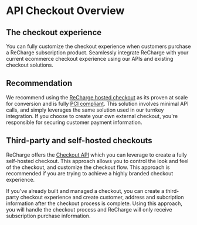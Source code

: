 # API Checkout Overview

## The checkout experience
You can fully customize the checkout experience when customers purchase a ReCharge subscription product. Seamlessly integrate ReCharge with your current ecommerce checkout experience using our APIs and existing checkout solutions. 

## Recommendation
We recommend using the [ReCharge hosted checkout](docs/recharge-hosted-checkout.md) as its proven at scale for conversion and is fully [PCI compliant](https://www.pcisecuritystandards.org/). This solution involves minimal API calls, and simply leverages the same solution used in our turnkey integration. If you choose to create your own external checkout, you're responsible for securing customer payment information. 

## Third-party and self-hosted checkouts
ReCharge offers the [Checkout API](https://developer.rechargepayments.com/#checkouts) which you can leverage to create a fully self-hosted checkout. This approach allows you to control the look and feel of the checkout, and customize the checkout flow. This approach is recommended if you are trying to achieve a highly branded checkout experience.

If you've already built and managed a checkout, you can create a third-party checkout experience and create customer, address and subcription information after the checkout process is complete. Using this approach, you will handle the checkout process and ReCharge will only receive subscription purchase information.

